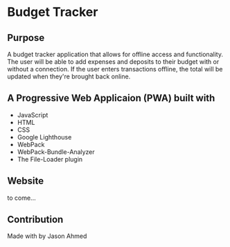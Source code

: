 # Budget Tracker

## Purpose
A budget tracker application that allows for offline access and functionality. The user will be able to add expenses and deposits to their budget with or without a connection. If the user enters transactions offline, the total will be updated when they're brought back online.

## A Progressive Web Applicaion (PWA) built with
* JavaScript
* HTML
* CSS
* Google Lighthouse
* WebPack
* WebPack-Bundle-Analyzer
* The File-Loader plugin

## Website
to come...

## Contribution
Made with by Jason Ahmed